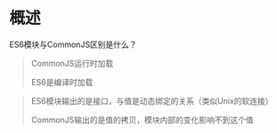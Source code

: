 # 概述

ES6模块与CommonJS区别是什么？

> CommonJS运行时加载
>
> ES6是编译时加载

> ES6模块输出的是接口，与值是动态绑定的关系（类似Unix的软连接）
>
> CommonJS输出的是值的拷贝，模块内部的变化影响不到这个值





